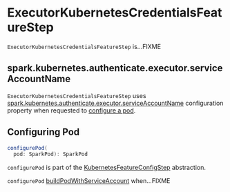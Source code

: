 # ExecutorKubernetesCredentialsFeatureStep

`ExecutorKubernetesCredentialsFeatureStep` is...FIXME

## <span id="executorServiceAccount"> spark.kubernetes.authenticate.executor.serviceAccountName

`ExecutorKubernetesCredentialsFeatureStep` uses [spark.kubernetes.authenticate.executor.serviceAccountName](configuration-properties.md#spark.kubernetes.authenticate.executor.serviceAccountName) configuration property when requested to [configure a pod](#configurePod).

## <span id="configurePod"> Configuring Pod

```scala
configurePod(
  pod: SparkPod): SparkPod
```

`configurePod` is part of the [KubernetesFeatureConfigStep](KubernetesFeatureConfigStep.md#configurePod) abstraction.

`configurePod` [buildPodWithServiceAccount](KubernetesUtils.md#buildPodWithServiceAccount) when...FIXME

